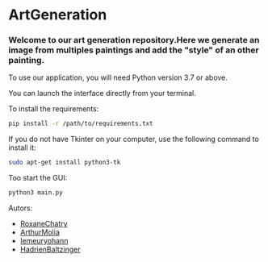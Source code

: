 # ArtGeneration

### Welcome to our art generation repository.Here we generate an image from multiples paintings and add the "style" of an other painting.
To use our application, you will need Python version 3.7 or above.

You can launch the interface directly from your terminal.

To install the requirements:

```bash
pip install -r /path/to/requirements.txt
```

If you do not have Tkinter on your computer, use the following command to install it:
```bash
sudo apt-get install python3-tk
```

Too start the GUI:
```bash
python3 main.py
```

Autors: 
- [RoxaneChatry](https://github.com/RoxaneChatry)
- [ArthurMolia ](https://github.com/ArthurMolia)
- [lemeuryohann](https://github.com/lemeuryohann)
- [HadrienBaltzinger](https://github.com/HadrienBaltzinger)
